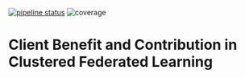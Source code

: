 [![pipeline status](https://gitlab.com/bowerick/masterthesis-clustered-fl/badges/main/pipeline.svg)](https://gitlab.com/bowerick/masterthesis-clustered-fl/-/commits/main) ![coverage](https://gitlab.com/bowerick/masterthesis-clustered-fl/badges/main/coverage.svg?job=coverage)

# Client Benefit and Contribution in Clustered Federated Learning
